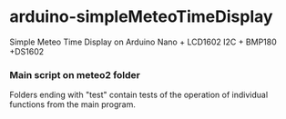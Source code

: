 # arduino-simpleMeteoTimeDisplay
Simple Meteo Time Display on Arduino Nano + LCD1602 I2C + BMP180 +DS1602

### Main script on meteo2 folder

Folders ending with "test" contain tests of the operation of individual functions from the main program.
